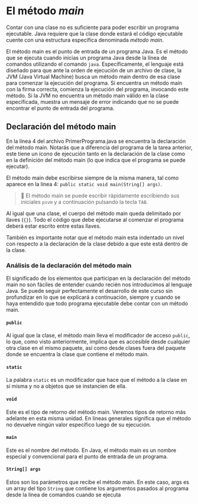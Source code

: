 # El método *main*

Contar con una clase no es suficiente para poder escribir un programa ejecutable. Java requiere que la clase donde estará el código ejecutable cuente con una estructura específica denominada *método main*.

El método main es el punto de entrada de un programa Java. Es el método que se ejecuta cuando inicias un programa Java desde la línea de comandos utilizando el comando `java`. Específicamente, el lenguaje está diseñado para que ante la orden de ejecución de un archivo de clase, la JVM (Java Virtual Machine) busca un método main dentro de esa clase para comenzar la ejecución del programa. Si encuentra un método main con la firma correcta, comienza la ejecución del programa, invocando este método. Si la JVM no encuentra un método main válido en la clase especificada, muestra un mensaje de error indicando que no se puede encontrar el punto de entrada del programa.

## Declaración del método main

En la línea 4 del archivo PrimerPrograma.java se encuentra la declaración del método main. Notarás que a diferencia del programa de la tarea anterior, este tiene un ícono de ejecución tanto en la declaración de la clase como en la definición del método main (lo que indica que el programa se puede ejecutar).

El método main debe escribirse siempre de la misma manera, tal como aparece en la línea 4: `public static void main(String[] args)`.

> 🚀 El método main se puede escribir rápidamente escribiendo sus iniciales `psvm` y a continuación pulsando la tecla `TAB`.

Al igual que una clase, el cuerpo del método main queda delimitado por llaves (`{}`). Todo el código que debe ejecutarse al comenzar el programa deberá estar escrito entre estas llaves.
 
También es importante notar que el método main esta indentado un nivel con respecto a la declaración de la clase debido a que este está dentro de la clase.

### Análisis de la declaración del método main

El significado de los elementos que participan en la declaración del método main no son fáciles de entender cuando recién nos introducimos al lenguaje Java. Se puede seguir perfectamente el desarrollo de este curso sin profundizar en lo que se explicará a continuación, siempre y cuando se haya entendido que todo programa ejecutable debe contar con un método main.

#### `public`

Al igual que la clase, el método main lleva el modificador de acceso `public`, lo que, como visto anteriormente, implica que es accesible desde cualquier otra clase en el mismo paquete, así como desde clases fuera del paquete donde se encuentra la clase que contiene el método main.

#### `static`

La palabra `static` es un modificador que hace que el método a la clase en sí misma y no a objetos que se instancien de ella.

#### `void`

Este es el tipo de retorno del método main. Veremos tipos de retorno más adelante en esta misma unidad. En líneas generales significa que el método no devuelve ningún valor específico luego de su ejecución.

#### `main`

Este es el nombre del método. En Java, el método main es un nombre especial y convencional para el punto de entrada de un programa.

#### `String[] args`
Estos son los parámetros que recibe el método main. En este caso, args es un array del tipo `String` que contiene los argumentos pasados al programa desde la línea de comandos cuando se ejecuta
